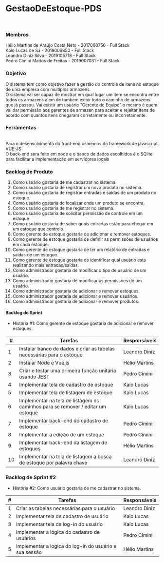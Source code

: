# GestaoDeEstoque-PDS
<br>
<h3> Membros </h3>
Hélio Martins de Araújo Costa Neto - 2017068750 - Full Stack
<br>
Kaio Lucas de Sá - 2019006850 - Full Stack
<br>
Leandro Diniz Silva - 2019105718 - Full Stack
<br>
Pedro Cimini Mattos de Freitas - 2019007031 - Full Stack
<br>

<h3> Objetivo </h3>
O sistema tem como objetivo fazer a gestão do controle de itens no estoque de uma empresa com multiplos armazens.
<br>
O sistema vai ser capaz de mostrar em qual lugar um item se encontra entre todos os armazens alem de tambem exibir todo o caminho de armazens que já passou. Vai existir um usuário "Gerente de Equipe" o mesmo é quem vai dar permissão aos gerentes de armazen para aceitar e rejeitar itens de acordo com quantos itens chegaram corretamente ou incorretamente.
<br>

<h3> Ferramentas </h3>
<br>
Para o desenvolvimento do front-end usaremos do framework de javascript VUE-JS
<br>
O back-end sera feito em node e o banco de dados escolhidos é o SQlite para facilitar a implementação em servidores locais

<h3>Backlog de Produto</h3>

1. Como usuário gostaria de me cadastrar no sistema.
2. Como usuário gostaria de registrar um novo produto no sistema.
3. Como usuário gostaria de registrar entradas e saídas de um produto no estoque.
4. Como usuário gostaria de localizar onde um produto se encontra.
5. Como usuário gostaria de me registrar no sistema.
6. Como usuário gostaria de solicitar permissão de controle em um estoque
7. Como usuário gostaria de saber quais entradas estão para chegar em um estoque que controlo.
8. Como gerente de estoque gostaria de adicionar e remover estoques.
9. Como gerente de estoque gostaria de definir as permissões de usuários em cada estoque.
10. Como gerente de estoque gostaria de ter um relatório de entradas e saídas de um estoque.
11. Como gerente de estoque gostaria de identificar qual usuário esta realizando mais entradas/saídas.
12. Como administrador gostaria de modificar o tipo de usuário de um usuário.
13. Como administrador gostaria de modificar as permissões de um usuário.
14. Como administrador gostaria de adicionar e remover estoques.
15. Como administrador gostaria de adicionar e remover usuários.
16. Como administrador gostaria de adicionar e remover produtos.

<h4>Backlog do Sprint</h4>

* História #1: Como gerente de estoque gostaria de adicionar e remover estoques.

| # | Tarefas | Responsáveis |
| --- | ---- | ---- |
|1|Instalar banco de dados e criar as tabelas necessárias para o estoque| Leandro Diniz |
|2| Instalar Node e Vue.js | Hélio Martins |
|3| Criar e testar uma primeira função unitária usando JEST | Pedro Cimini |
|4|Implementar tela de cadastro de estoque | Kaio Lucas |
|5| Implementar tela de listagem de estoque | Kaio Lucas |
|6| Implementar na tela de listagem os caminhos para se remover / editar um estoque| Kaio Lucas 
|7| Implementar back-end do cadastro de estoque | Pedro Cimini |
|8| Implementar a edição de um estoque | Pedro Cimini |
|9| Implementar back-end da listagem de estoques | Hélio Martins |
|10| Implementar na tela de listagem a busca de estoque por palavra chave| Leandro Diniz |

<h3> Backlog de Sprint #2</h3>

* História #2: Como usuário gostaria de me cadastrar no sistema.

| # | Tarefas | Responsáveis |
| --- | ---- | ---- |
|1|Criar as tabelas necessárias para o usuário| Leandro Diniz |
|2| Implementar tela de cadastro de usuário| Kaio Lucas |
|3| Implementar tela de log-in do usuário | Kaio Lucas |
|4| Implementar a lógica do cadastro de usuários| Pedro Cimini 
|5| Implementar  a logica do log-in do usuário e sua sessão | Hélio Martins |
